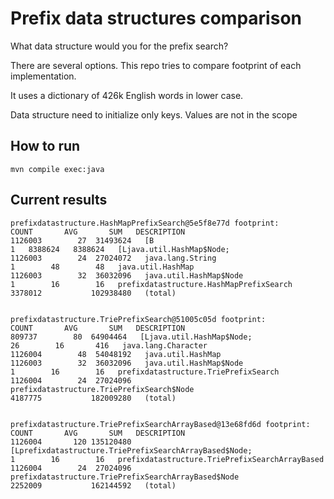 # Prefix data structures comparison

What data structure would you for the prefix search?

There are several options. This repo tries to compare footprint of each implementation.

It uses a dictionary of 426k English words in lower case.

Data structure need to initialize only keys. Values are not in the scope

## How to run

`mvn compile exec:java`

## Current results

```
prefixdatastructure.HashMapPrefixSearch@5e5f8e77d footprint:
COUNT       AVG       SUM   DESCRIPTION
1126003        27  31493624   [B
1   8388624   8388624   [Ljava.util.HashMap$Node;
1126003        24  27024072   java.lang.String
1        48        48   java.util.HashMap
1126003        32  36032096   java.util.HashMap$Node
1        16        16   prefixdatastructure.HashMapPrefixSearch
3378012           102938480   (total)


prefixdatastructure.TriePrefixSearch@51005c05d footprint:
COUNT       AVG       SUM   DESCRIPTION
809737        80  64904464   [Ljava.util.HashMap$Node;
26        16       416   java.lang.Character
1126004        48  54048192   java.util.HashMap
1126003        32  36032096   java.util.HashMap$Node
1        16        16   prefixdatastructure.TriePrefixSearch
1126004        24  27024096   prefixdatastructure.TriePrefixSearch$Node
4187775           182009280   (total)


prefixdatastructure.TriePrefixSearchArrayBased@13e68fd6d footprint:
COUNT       AVG       SUM   DESCRIPTION
1126004       120 135120480   [Lprefixdatastructure.TriePrefixSearchArrayBased$Node;
1        16        16   prefixdatastructure.TriePrefixSearchArrayBased
1126004        24  27024096   prefixdatastructure.TriePrefixSearchArrayBased$Node
2252009           162144592   (total)
```